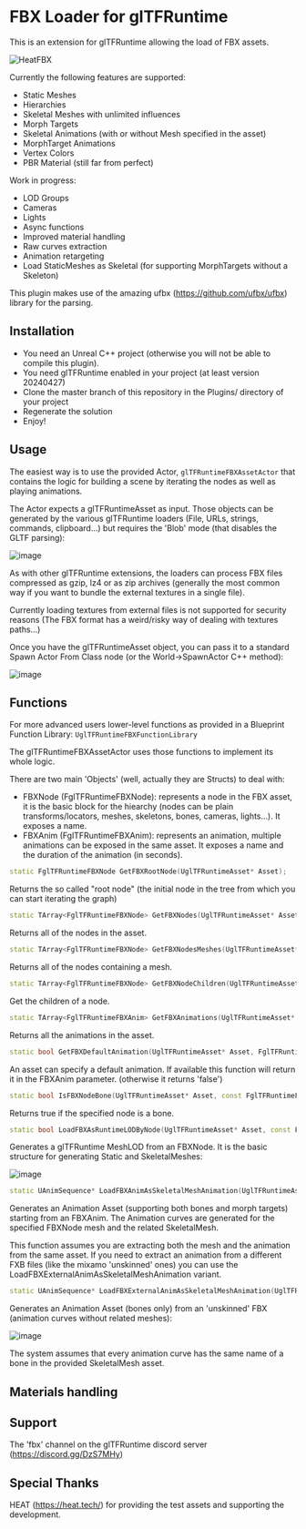 # FBX Loader for glTFRuntime

This is an extension for glTFRuntime allowing the load of FBX assets.

![HeatFBX](https://github.com/rdeioris/glTFRuntimeFBX/assets/2234592/ba4ec16f-f5b7-4f31-8136-c5ad16ddab08)

Currently the following features are supported:

* Static Meshes
* Hierarchies
* Skeletal Meshes with unlimited influences
* Morph Targets
* Skeletal Animations (with or without Mesh specified in the asset)
* MorphTarget Animations
* Vertex Colors
* PBR Material (still far from perfect)

Work in progress:

* LOD Groups
* Cameras
* Lights
* Async functions
* Improved material handling
* Raw curves extraction
* Animation retargeting
* Load StaticMeshes as Skeletal (for supporting MorphTargets without a Skeleton)

This plugin makes use of the amazing ufbx (https://github.com/ufbx/ufbx) library for the parsing.

## Installation

* You need an Unreal C++ project (otherwise you will not be able to compile this plugin).
* You need glTFRuntime enabled in your project (at least version 20240427)
* Clone the master branch of this repository in the Plugins/ directory of your project
* Regenerate the solution
* Enjoy!

## Usage

The easiest way is to use the provided Actor, ```glTFRuntimeFBXAssetActor``` that contains the logic for building a scene by iterating the nodes as well as playing animations.

The Actor expects a glTFRuntimeAsset as input. Those objects can be generated by the various glTFRuntime loaders (File, URLs, strings, commands, clipboard...) but requires the 'Blob' mode (that disables the GLTF parsing):

![image](https://github.com/rdeioris/glTFRuntimeFBX/assets/2234592/740944ae-df2b-4221-8421-5cf2523e599f)

As with other glTFRuntime extensions, the loaders can process FBX files compressed as gzip, lz4 or as zip archives (generally the most common way if you want to bundle the external textures in a single file).

Currently loading textures from external files is not supported for security reasons (The FBX format has a weird/risky way of dealing with textures paths...)

Once you have the glTFRuntimeAsset object, you can pass it to a standard Spawn Actor From Class node (or the World->SpawnActor C++ method):

![image](https://github.com/rdeioris/glTFRuntimeFBX/assets/2234592/1fd957de-f119-475d-8110-de77cd0abb48)

## Functions

For more advanced users lower-level functions as provided in a Blueprint Function Library: ```UglTFRuntimeFBXFunctionLibrary```

The glTFRuntimeFBXAssetActor uses those functions to implement its whole logic.

There are two main 'Objects' (well, actually they are Structs) to deal with:

* FBXNode (FglTFRuntimeFBXNode): represents a node in the FBX asset, it is the basic block for the hiearchy (nodes can be plain transforms/locators, meshes, skeletons, bones, cameras, lights...). It exposes a name.
* FBXAnim (FglTFRuntimeFBXAnim): represents an animation, multiple animations can be exposed in the same asset. It exposes a name and the duration of the animation (in seconds).

```cpp
static FglTFRuntimeFBXNode GetFBXRootNode(UglTFRuntimeAsset* Asset);
```

Returns the so called "root node" (the initial node in the tree from which you can start iterating the graph)

```cpp
static TArray<FglTFRuntimeFBXNode> GetFBXNodes(UglTFRuntimeAsset* Asset);
```

Returns all of the nodes in the asset.

```cpp
static TArray<FglTFRuntimeFBXNode> GetFBXNodesMeshes(UglTFRuntimeAsset* Asset);
```

Returns all of the nodes containing a mesh.

```cpp
static TArray<FglTFRuntimeFBXNode> GetFBXNodeChildren(UglTFRuntimeAsset* Asset, const FglTFRuntimeFBXNode& FBXNode);
```

Get the children of a node.

```cpp
static TArray<FglTFRuntimeFBXAnim> GetFBXAnimations(UglTFRuntimeAsset* Asset);
```

Returns all the animations in the asset.

```cpp
static bool GetFBXDefaultAnimation(UglTFRuntimeAsset* Asset, FglTFRuntimeFBXAnim& FBXAnim);
```

An asset can specify a default animation. If available this function will return it in the FBXAnim parameter. (otherwise it returns 'false')

```cpp
static bool IsFBXNodeBone(UglTFRuntimeAsset* Asset, const FglTFRuntimeFBXNode& FBXNode);
```

Returns true if the specified node is a bone.

```cpp
static bool LoadFBXAsRuntimeLODByNode(UglTFRuntimeAsset* Asset, const FglTFRuntimeFBXNode& FBXNode, FglTFRuntimeMeshLOD& RuntimeLOD, bool& bIsSkeletal, const FglTFRuntimeMaterialsConfig& StaticMeshMaterialsConfig, const FglTFRuntimeMaterialsConfig& SkeletalMeshMaterialsConfig);
```

Generates a glTFRuntime MeshLOD from an FBXNode. It is the basic structure for generating Static and SkeletalMeshes:

![image](https://github.com/rdeioris/glTFRuntimeFBX/assets/2234592/1519f782-9cb0-487e-8b7f-fd0cab48a500)


```cpp
static UAnimSequence* LoadFBXAnimAsSkeletalMeshAnimation(UglTFRuntimeAsset* Asset, const FglTFRuntimeFBXAnim& FBXAnim, const FglTFRuntimeFBXNode& FBXNode, USkeletalMesh* SkeletalMesh, const FglTFRuntimeSkeletalAnimationConfig& SkeletalAnimationConfig);
```

Generates an Animation Asset (supporting both bones and morph targets) starting from an FBXAnim. The Animation curves are generated for the specified FBXNode mesh and the related SkeletalMesh.

This function assumes you are extracting both the mesh and the animation from the same asset. If you need to extract an animation from a different FXB files (like the mixamo 'unskinned' ones) you can use the LoadFBXExternalAnimAsSkeletalMeshAnimation variant.

```cpp
static UAnimSequence* LoadFBXExternalAnimAsSkeletalMeshAnimation(UglTFRuntimeAsset* Asset, const FglTFRuntimeFBXAnim& FBXAnim, USkeletalMesh* SkeletalMesh, const FglTFRuntimeSkeletalAnimationConfig& SkeletalAnimationConfig);
```

Generates an Animation Asset (bones only) from an 'unskinned' FBX (animation curves without related meshes):

![image](https://github.com/rdeioris/glTFRuntimeFBX/assets/2234592/92a8e4c0-9f98-4045-9989-a7f51c666546)

The system assumes that every animation curve has the same name of a bone in the provided SkeletalMesh asset. 

## Materials handling

## Support

The 'fbx' channel on the glTFRuntime discord server (https://discord.gg/DzS7MHy)

## Special Thanks

HEAT (https://heat.tech/) for providing the test assets and supporting the development.
